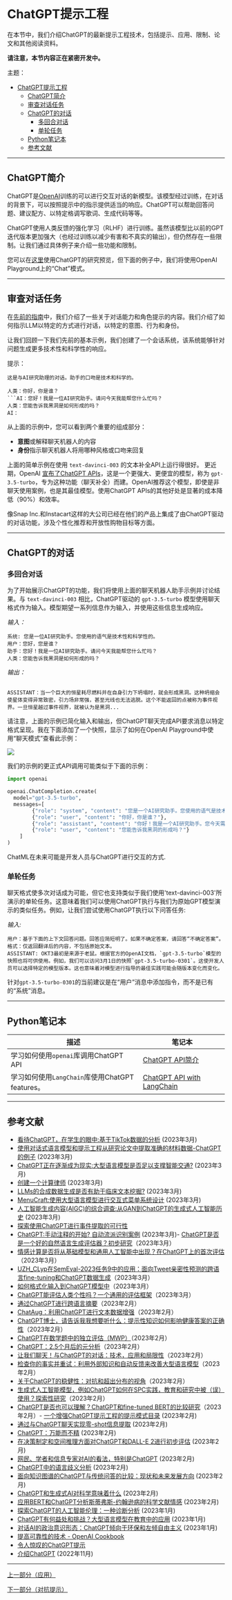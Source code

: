 # ChatGPT提示工程

在本节中，我们介绍ChatGPT的最新提示工程技术，包括提示、应用、限制、论文和其他阅读资料。

**请注意，本节内容正在紧密开发中。**

主题：
- [ChatGPT提示工程](#chatgpt提示工程)
  - [ChatGPT简介](#chatgpt简介)
  - [审查对话任务](#审查对话任务)
  - [ChatGPT的对话](#chatgpt的对话)
    - [多回合对话](#多回合对话)
    - [单轮任务](#单轮任务)
  - [Python笔记本](#python笔记本)
  - [参考文献](#参考文献)

---
## ChatGPT简介

ChatGPT是[OpenAI](https://openai.com/blog/chatgpt)训练的可以进行交互对话的新模型。该模型经过训练，在对话的背景下，可以按照提示中的指示提供适当的响应。ChatGPT可以帮助回答问题、建议配方、以特定格调写歌词、生成代码等等。

ChatGPT使用人类反馈的强化学习（RLHF）进行训练。虽然该模型比以前的GPT迭代版本更加强大（也经过训练以减少有害和不真实的输出），但仍然存在一些限制。让我们通过具体例子来介绍一些功能和限制。

您可以在[这里](https://chat.openai.com)使用ChatGPT的研究预览，但下面的例子中，我们将使用OpenAI Playground上的“Chat”模式。

---

## 审查对话任务

在[先前的指南](https://github.com/dair-ai/Prompt-Engineering-Guide/blob/main/guides/prompts-basic-usage.md#conversation)中，我们介绍了一些关于对话能力和角色提示的内容。我们介绍了如何指示LLM以特定的方式进行对话，以特定的意图、行为和身份。

让我们回顾一下我们先前的基本示例，我们创建了一个会话系统，该系统能够针对问题生成更多技术性和科学性的响应。

提示：

```
这是与AI研究助理的对话。助手的口吻是技术和科学的。

人类：你好，你是谁？
```AI：您好！我是一位AI研究助手。请问今天我能帮您什么忙吗？
人类：您能告诉我黑洞是如何形成的吗？
AI：

```

从上面的示例中，您可以看到两个重要的组成部分：

- **意图**或解释聊天机器人的内容
- **身份**指示聊天机器人将用哪种风格或口吻来回复

上面的简单示例在使用 `text-davinci-003` 的文本补全API上运行得很好。 更近期，OpenAI [宣布了ChatGPT APIs](https://openai.com/blog/introducing-chatgpt-and-whisper-apis)，这是一个更强大、更便宜的模型，称为 `gpt-3.5-turbo`，专为这种功能（聊天补全）而建。OpenAI推荐这个模型，即使是非聊天使用案例，也是其最佳模型。使用ChatGPT APIs的其他好处是显著的成本降低（90%）和效率。

像Snap Inc.和Instacart这样的大公司已经在他们的产品上集成了由ChatGPT驱动的对话功能，涉及个性化推荐和开放性购物目标等方面。

---
## ChatGPT的对话

### 多回合对话

为了开始展示ChatGPT的功能，我们将使用上面的聊天机器人助手示例并讨论结果。与 `text-davinci-003` 相比，ChatGPT驱动的 `gpt-3.5-turbo` 模型使用聊天格式作为输入。模型期望一系列信息作为输入，并使用这些信息生成响应。 

*输入：*

```
系统: 您是一位AI研究助手。您使用的语气是技术性和科学性的。
用户：您好，您是谁？
助手：您好！我是一位AI研究助手。请问今天我能帮您什么忙吗？
人类：您能告诉我黑洞是如何形成的吗？
```

*输出：*
```

ASSISTANT：当一个巨大的恒星耗尽燃料并在自身引力下坍塌时，就会形成黑洞。这种坍缩会使星体变得异常致密，引力场非常强，甚至光线也无法逃脱。这个不能返回的点被称为事件视界。一旦恒星越过事件视界，就被认为是黑洞... 

```
请注意，上面的示例已简化输入和输出，但ChatGPT聊天完成API要求消息以特定格式呈现。我在下面添加了一个快照，显示了如何在OpenAI Playground中使用“聊天模式”查看此示例：

![](../img/chatgpt-1.png)

我们的示例的更正式API调用可能类似于下面的示例：

```python
import openai

openai.ChatCompletion.create(
  model="gpt-3.5-turbo",
  messages=[
        {"role": "system", "content": "您是一个AI研究助手。您使用的语气是技术性的和科学性的。"},
        {"role": "user", "content": "你好，你是谁？"},
        {"role": "assistant", "content": "你好！我是一个AI研究助手。您今天需要我帮助您什么？"},
        {"role": "user", "content": "您能告诉我黑洞的形成吗？"}
    ]
)
```
ChatML在未来可能是开发人员与ChatGPT进行交互的方式.

### 单轮任务

聊天格式使多次对话成为可能，但它也支持类似于我们使用'text-davinci-003'所演示的单轮任务。这意味着我们可以使用ChatGPT执行与我们为原始GPT模型演示的类似任务。例如，让我们尝试使用ChatGPT执行以下问答任务:

*输入:*

```
用户：基于下面的上下文回答问题。回答应简短明了。如果不确定答案，请回答“不确定答案”。
格式：仅返回翻译后的内容，不包括原始文本。
ASSISTANT: OKT3最初是来源于老鼠。根据官方的OpenAI文档，`gpt-3.5-turbo`模型的快照也将可供使用。例如，我们可以访问3月1日的快照`gpt-3.5-turbo-0301`。这使开发人员可以选择特定的模型版本。这也意味着对模型进行指导的最佳实践可能会随版本变化而变化。
```

针对`gpt-3.5-turbo-0301`的当前建议是在“用户”消息中添加指令，而不是已有的“系统”消息。

---
## Python笔记本

|描述|笔记本|
|--|--|
|学习如何使用`openai`库调用ChatGPT API|[ChatGPT API简介](../notebooks/pe-chatgpt-intro.ipynb)|
|学习如何使用`LangChain`库使用ChatGPT features。|[ChatGPT API with LangChain](../notebooks/pe-chatgpt-langchain.ipynb)|

---
## 参考文献

- [看待ChatGPT，在学生的眼中:基于TikTok数据的分析](https://arxiv.org/abs/2303.05349) (2023年3月)
- [使用对话式语言模型和提示工程从研究论文中提取准确的材料数据-ChatGPT的例子](https://arxiv.org/abs/2303.05352) (2023年3月)
- [ChatGPT正在逐渐成为现实:大型语言模型是否足以支撑智能交通?](https://arxiv.org/abs/2303.05382) (2023年3月)
- [创建一个计算律师](https://arxiv.org/abs/2303.05383) (2023年3月)
- [LLMs的合成数据生成是否有助于临床文本挖掘?](https://arxiv.org/abs/2303.04360) (2023年3月)
- [MenuCraft:使用大型语言模型进行交互式菜单系统设计](https://arxiv.org/abs/2303.04496) (2023年3月)
- [人工智能生成内容(AIGC)的综合调查:从GAN到ChatGPT的生成式人工智能历史](https://arxiv.org/abs/2303.04226) (2023年3月)
- [探索使用ChatGPT进行事件提取的可行性](https://arxiv.org/abs/2303.03836)
- [ChatGPT:手动注释的开始? 自动流派识别案例](https://arxiv.org/abs/2303.03953) (2023年3月)- [ChatGPT是否是一个好的自然语言生成评估器？初步研究](https://arxiv.org/abs/2303.04048)（2023年3月）
- [情感计算是否将从基础模型和通用人工智能中出现？在ChatGPT上的首次评估](https://arxiv.org/abs/2303.03186)（2023年3月）
- [UZH_CLyp在SemEval-2023任务9中的应用：面向Tweet亲密性预测的跨语言fine-tuning和ChatGPT数据生成](https://arxiv.org/abs/2303.01194)（2023年3月）
- [如何格式化输入到ChatGPT模型中](https://github.com/openai/openai-cookbook/blob/main/examples/How_to_format_inputs_to_ChatGPT_models.ipynb)（2023年3月）
- [ChatGPT能评估人类个性吗？一个通用的评估框架](https://arxiv.org/abs/2303.01248)（2023年3月）
- [通过ChatGPT进行跨语言摘要](https://arxiv.org/abs/2302.14229)（2023年2月）
- [ChatAug：利用ChatGPT进行文本数据增强](https://arxiv.org/abs/2302.13007)（2023年2月）
- [ChatGPT博士，请告诉我我想要听什么：提示性知识如何影响健康答案的正确性](https://arxiv.org/abs/2302.13793)（2023年2月）
- [ChatGPT在数学题中的独立评估（MWP）](https://arxiv.org/abs/2302.13814)（2023年2月）
- [ChatGPT：2.5个月后的元分析](https://arxiv.org/abs/2302.13795)（2023年2月）
- [让我们聊天！与ChatGPT的对话：技术，应用和局限性](https://arxiv.org/abs/2302.13817)（2023年2月）
- [检查你的事实并重试：利用外部知识和自动反馈来改善大型语言模型](https://arxiv.org/abs/2302.12813)（2023年2月）
- [关于ChatGPT的稳健性：对抗和超出分布的视角](https://arxiv.org/abs/2302.12095)（2023年2月）
- [生成式人工智能模型，例如ChatGPT如何在SPC实践，教育和研究中被（误）使用？探索性研究](https://arxiv.org/abs/2302.10916)（2023年2月）
- [ChatGPT是否也可以理解？ChatGPT和fine-tuned BERT的比较研究](https://arxiv.org/abs/2302.10198)（2023年2月）- [一个增强ChatGPT提示工程的提示模式目录](https://arxiv.org/abs/2302.11382) (2023年2月)
- [通过与ChatGPT聊天实现零-shot信息提取](https://arxiv.org/abs/2302.10205) (2023年2月)
- [ChatGPT：万能而不精](https://arxiv.org/abs/2302.10724) (2023年2月)
- [在决策制定和空间推理方面对ChatGPT和DALL-E 2进行初步评估](https://arxiv.org/abs/2302.09068) (2023年2月)
- [网民、学者和信息专家对AI的看法，特别是ChatGPT](https://arxiv.org/abs/2302.07136) (2023年2月)
- [ChatGPT中的语言歧义分析](https://arxiv.org/abs/2302.06426) (2023年2月)
- [面向知识图谱的ChatGPT与传统问答的比较：现状和未来发展方向](https://arxiv.org/abs/2302.06466) (2023年2月)
- [ChatGPT和生成式AI对科学意味着什么](https://www.nature.com/articles/d41586-023-00340-6) (2023年2月)
- [应用BERT和ChatGPT分析斯蒂弗斯-约翰逊病的科学文献情感](https://arxiv.org/abs/2302.06474) (2023年2月)
- [探索ChatGPT的人工智能伦理：一种诊断分析](https://arxiv.org/abs/2301.12867) (2023年1月)
- [ChatGPT有何益处和挑战？大型语言模型在教育中的应用](https://www.edu.sot.tum.de/fileadmin/w00bed/hctl/_my_direct_uploads/ChatGPT_for_Good_.pdf) (2023年1月)
- [对话AI的政治意识形态：ChatGPT倾向于环保和左倾自由主义](https://arxiv.org/abs/2301.01768) (2023年1月)
- [提高可靠性的技术 - OpenAI Cookbook](https://github.com/openai/openai-cookbook/blob/main/techniques_to_improve_reliability.md)
- [令人惊叹的ChatGPT提示](https://github.com/f/awesome-chatgpt-prompts)
- [介绍ChatGPT](https://openai.com/blog/chatgpt) (2022年11月)

---
[上一部分（应用）](./prompts-applications.md)

[下一部分（对抗提示）](./prompts-adversarial.md)
